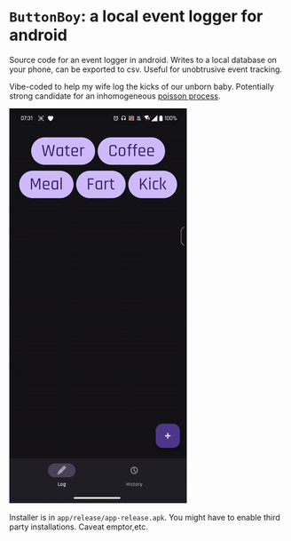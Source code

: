 # `ButtonBoy`: a local event logger for android

Source code for an event logger in android. Writes to a local database on your phone, can be exported to csv. Useful for unobtrusive event tracking.

Vibe-coded to help my wife log the kicks of our unborn baby. Potentially strong candidate for an inhomogeneous [poisson process](https://ocw.mit.edu/courses/6-262-discrete-stochastic-processes-spring-2011/3a19ce0e02d0008877351bfa24f3716a_MIT6_262S11_chap02.pdf).

![](img/demo.gif)

Installer is in `app/release/app-release.apk`. You might have to enable third party installations. Caveat emptor,etc.
